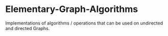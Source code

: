 # Elementary-Graph-Algorithms
Implementations of algorithms / operations that can be used on undirected and directed Graphs.
